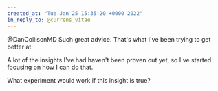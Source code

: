 ```yaml
---
created_at: "Tue Jan 25 15:35:20 +0000 2022"
in_reply_to: @currens_vitae
---
```


@DanCollisonMD Such great advice. That's what I've been trying to get better at. 

A lot of the insights I've had haven't been proven out yet, so I've started focusing on how I can do that.

What experiment would work if this insight is true?